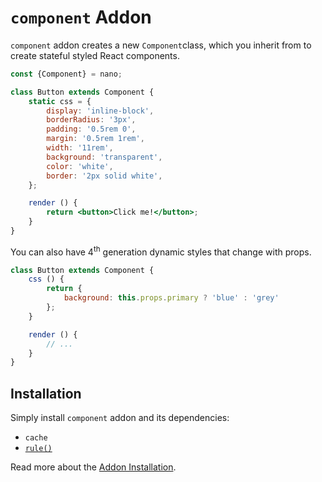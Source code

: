 # `component` Addon

`component` addon creates a new `Component`class, which you inherit from to create
stateful styled React components.

```jsx
const {Component} = nano;

class Button extends Component {
    static css = {
        display: 'inline-block',
        borderRadius: '3px',
        padding: '0.5rem 0',
        margin: '0.5rem 1rem',
        width: '11rem',
        background: 'transparent',
        color: 'white',
        border: '2px solid white',
    };

    render () {
        return <button>Click me!</button>;
    }
}
```

You can also have 4<sup>th</sup> generation dynamic styles that change with
props.

```js
class Button extends Component {
    css () {
        return {
            background: this.props.primary ? 'blue' : 'grey'
        };
    }

    render () {
        // ...
    }
}
```


## Installation

Simply install `component` addon and its dependencies:

- `cache`
- [`rule()`](./rule.md)

Read more about the [Addon Installation](./Addons.md#addon-installation).
